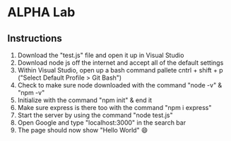 # ALPHA Lab
## Instructions
1. Download the "test.js" file and open it up in Visual Studio
2. Download node js off the internet and accept all of the default settings
3. Within Visual Studio, open up a bash command pallete cntrl + shift + p ("Select Default Profile > Git Bash")
4. Check to make sure node downloaded with the command "node -v" & "npm -v"
5. Initialize with the command "npm init" & end it
6. Make sure express is there too with the command "npm i express"
7. Start the server by using the command "node test.js"
8. Open Google and type "localhost:3000" in the search bar
9. The page should now show "Hello World" 😄
